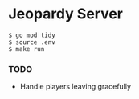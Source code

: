 # Jeopardy Server

```
$ go mod tidy
$ source .env 
$ make run
```

### TODO

* Handle players leaving gracefully